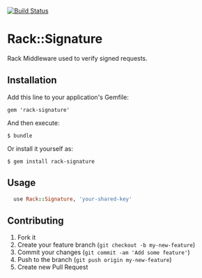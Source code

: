 [![Build Status](https://travis-ci.org/revans/rack-signature.png)](https://travis-ci.org/revans/rack-signature)

# Rack::Signature

Rack Middleware used to verify signed requests.

## Installation

Add this line to your application's Gemfile:

    gem 'rack-signature'

And then execute:

    $ bundle

Or install it yourself as:

    $ gem install rack-signature

## Usage

```ruby
  use Rack::Signature, 'your-shared-key'
```

## Contributing

1. Fork it
2. Create your feature branch (`git checkout -b my-new-feature`)
3. Commit your changes (`git commit -am 'Add some feature'`)
4. Push to the branch (`git push origin my-new-feature`)
5. Create new Pull Request
